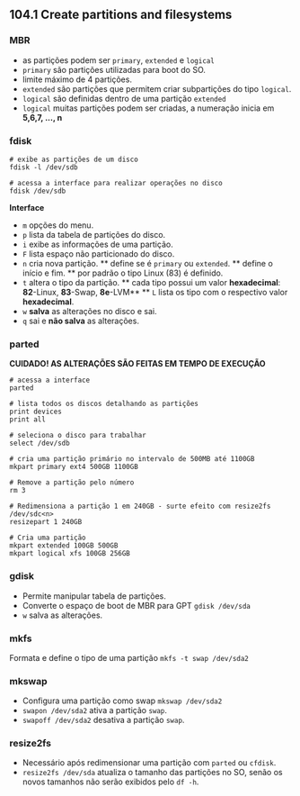 ## 104.1 Create partitions and filesystems

### MBR

* as partições podem ser `primary`, `extended` e `logical`
* `primary` são partições utilizadas para boot do SO.
* limite máximo de 4 partições.
* `extended` são partições que permitem criar subpartições do tipo `logical`.
* `logical` são definidas dentro de uma partição `extended`
* `logical` muitas partições podem ser criadas, a numeração inicia em **5,6,7, ..., n**

### fdisk

```shell
# exibe as partições de um disco
fdisk -l /dev/sdb

# acessa a interface para realizar operações no disco
fdisk /dev/sdb
```

**Interface**
* `m` opções do menu.
* `p` lista da tabela de partições do disco.
* `i` exibe as informações de uma partição.
* `F` lista espaço não particionado do disco.
* `n` cria nova partição.
** define se é `primary` ou `extended`.
** define o início e fim.
** por padrão o tipo Linux (83) é definido.
* `t` altera o tipo da partição.
** cada tipo possui um valor **hexadecimal**: **82**-Linux, **83**-Swap, **8e**-LVM**
** `L` lista os tipo com o respectivo valor **hexadecimal**.
* `w` **salva** as alterações no disco e sai.
* `q` sai e **não salva** as alterações.

### parted

**CUIDADO! AS ALTERAÇÕES SÃO FEITAS EM TEMPO DE EXECUÇÃO**

```shell
# acessa a interface
parted

# lista todos os discos detalhando as partições
print devices
print all

# seleciona o disco para trabalhar
select /dev/sdb

# cria uma partição primário no intervalo de 500MB até 1100GB
mkpart primary ext4 500GB 1100GB

# Remove a partição pelo número
rm 3

# Redimensiona a partição 1 em 240GB - surte efeito com resize2fs /dev/sdc<n>
resizepart 1 240GB

# Cria uma partição
mkpart extended 100GB 500GB
mkpart logical xfs 100GB 256GB
```

### gdisk

* Permite manipular tabela de partições.
* Converte o espaço de boot de MBR para GPT `gdisk /dev/sda`
* `w` salva as alterações.

### mkfs

Formata e define o tipo de uma partição `mkfs -t swap /dev/sda2`

### mkswap

* Configura uma partição como swap `mkswap /dev/sda2`
* `swapon /dev/sda2` ativa a partição `swap`.
* `swapoff /dev/sda2` desativa a partição `swap`.

### resize2fs

* Necessário após redimensionar uma partição com `parted` ou `cfdisk`.
* `resize2fs /dev/sda` atualiza o tamanho das partições no SO, senão os novos tamanhos não serão exibidos pelo `df -h`.
